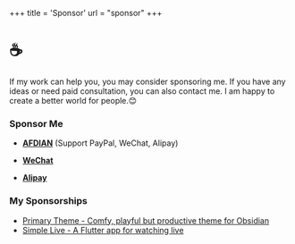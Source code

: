 +++
title = 'Sponsor'
url = "sponsor"
+++

# ☕️

If my work can help you, you may consider sponsoring me. If you have any ideas or need paid consultation, you can also contact me. I am happy to create a better world for people.😊

### Sponsor Me

- **[AFDIAN](https://afdian.com/a/ashinch)**  (Support PayPal, WeChat, Alipay)

- **[WeChat](https://ash7.io/images/wechat.jpg)**

- **[Alipay](https://ash7.io/images/alipay.jpg)**

### My Sponsorships

- [Primary Theme - Comfy, playful but productive theme for Obsidian](https://github.com/primary-theme/obsidian)
- [Simple Live - A Flutter app for watching live](https://github.com/xiaoyaocz/dart_simple_live#simple-live)
